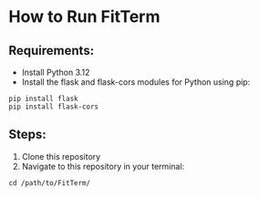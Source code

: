 # How to Run FitTerm

## Requirements:
- Install Python 3.12
- Install the flask and flask-cors modules for Python using pip:
```
pip install flask
pip install flask-cors
```

## Steps:
1. Clone this repository
2. Navigate to this repository in your terminal:
```
cd /path/to/FitTerm/
```
